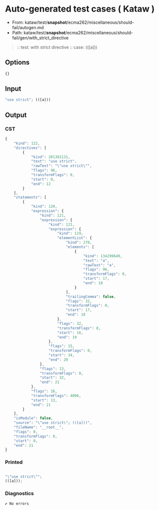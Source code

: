 # Auto-generated test cases ( Kataw )
- From: kataw/test/__snapshot__/ecma262/miscellaneous/should-fail/autogen.md
- Path: kataw/test/__snapshot__/ecma262/miscellaneous/should-fail/gen/with_strict_directive
> :: test: with strict directive
> :: case: (([a]))
## Options

`````js
{}
`````
## Input

`````js
"use strict"; (([a]))
`````
## Output

### CST

```javascript
{
    "kind": 122,
    "directives": [
        {
            "kind": 201392131,
            "text": "use strict",
            "rawText": "\"use strict\"",
            "flags": 96,
            "transformFlags": 0,
            "start": 0,
            "end": 12
        }
    ],
    "statements": [
        {
            "kind": 120,
            "expression": {
                "kind": 121,
                "expression": {
                    "kind": 121,
                    "expression": {
                        "kind": 119,
                        "elementList": {
                            "kind": 270,
                            "elements": [
                                {
                                    "kind": 134299649,
                                    "text": "a",
                                    "rawText": "a",
                                    "flags": 96,
                                    "transformFlags": 0,
                                    "start": 17,
                                    "end": 18
                                }
                            ],
                            "trailingComma": false,
                            "flags": 32,
                            "transformFlags": 0,
                            "start": 17,
                            "end": 18
                        },
                        "flags": 32,
                        "transformFlags": 8,
                        "start": 16,
                        "end": 19
                    },
                    "flags": 15,
                    "transformFlags": 0,
                    "start": 34,
                    "end": 20
                },
                "flags": 13,
                "transformFlags": 0,
                "start": 32,
                "end": 21
            },
            "flags": 16,
            "transformFlags": 4096,
            "start": 13,
            "end": 21
        }
    ],
    "isModule": false,
    "source": "\"use strict\"; (([a]))",
    "fileName": "__root__",
    "flags": 0,
    "transformFlags": 0,
    "start": 0,
    "end": 21
}
```

### Printed

```javascript

"\"use strict\"";
(([a]));
```

### Diagnostics

```javascript
✔ No errors
```

